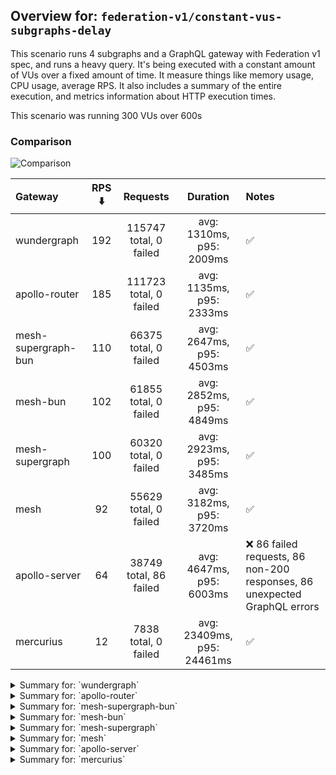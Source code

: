 ## Overview for: `federation-v1/constant-vus-subgraphs-delay`


This scenario runs 4 subgraphs and a GraphQL gateway with Federation v1 spec, and runs a heavy query. It's being executed with a constant amount of VUs over a fixed amount of time. It measure things like memory usage, CPU usage, average RPS. It also includes a summary of the entire execution, and metrics information about HTTP execution times.


This scenario was running 300 VUs over 600s


### Comparison


<img src="https://imagedelivery.net/KYe9TScr4TldYHA48pczVg/7d19d607-3c51-4535-76b5-da7f1c124100/public" alt="Comparison" />


| Gateway             | RPS ⬇️ |        Requests        |          Duration          | Notes                                                                    |
| :------------------ | :----: | :--------------------: | :------------------------: | :----------------------------------------------------------------------- |
| wundergraph         |  192   | 115747 total, 0 failed |  avg: 1310ms, p95: 2009ms  | ✅                                                                        |
| apollo-router       |  185   | 111723 total, 0 failed |  avg: 1135ms, p95: 2333ms  | ✅                                                                        |
| mesh-supergraph-bun |  110   | 66375 total, 0 failed  |  avg: 2647ms, p95: 4503ms  | ✅                                                                        |
| mesh-bun            |  102   | 61855 total, 0 failed  |  avg: 2852ms, p95: 4849ms  | ✅                                                                        |
| mesh-supergraph     |  100   | 60320 total, 0 failed  |  avg: 2923ms, p95: 3485ms  | ✅                                                                        |
| mesh                |   92   | 55629 total, 0 failed  |  avg: 3182ms, p95: 3720ms  | ✅                                                                        |
| apollo-server       |   64   | 38749 total, 86 failed |  avg: 4647ms, p95: 6003ms  | ❌ 86 failed requests, 86 non-200 responses, 86 unexpected GraphQL errors |
| mercurius           |   12   |  7838 total, 0 failed  | avg: 23409ms, p95: 24461ms | ✅                                                                        |



<details>
  <summary>Summary for: `wundergraph`</summary>

  **K6 Output**




```
     ✓ response code was 200
     ✓ no graphql errors
     ✓ valid response structure

     checks.........................: 100.00% ✓ 347241     ✗ 0     
     data_received..................: 10 GB   17 MB/s
     data_sent......................: 137 MB  229 kB/s
     http_req_blocked...............: avg=115.11µs min=1.31µs   med=3.19µs  max=868.39ms p(90)=5.24µs   p(95)=6.17µs  
     http_req_connecting............: avg=3.76µs   min=0s       med=0s      max=30.82ms  p(90)=0s       p(95)=0s      
     http_req_duration..............: avg=1.3s     min=559.86ms med=1.24s   max=4.66s    p(90)=1.73s    p(95)=2s      
       { expected_response:true }...: avg=1.3s     min=559.86ms med=1.24s   max=4.66s    p(90)=1.73s    p(95)=2s      
     http_req_failed................: 0.00%   ✓ 0          ✗ 115747
     http_req_receiving.............: avg=121.29ms min=23.4µs   med=82.36µs max=2.67s    p(90)=444.53ms p(95)=827.93ms
     http_req_sending...............: avg=8.72ms   min=7.26µs   med=14.76µs max=2.02s    p(90)=35.99µs  p(95)=450.88µs
     http_req_tls_handshaking.......: avg=0s       min=0s       med=0s      max=0s       p(90)=0s       p(95)=0s      
     http_req_waiting...............: avg=1.17s    min=559.61ms med=1.17s   max=2.56s    p(90)=1.43s    p(95)=1.52s   
     http_reqs......................: 115747  192.571224/s
     iteration_duration.............: avg=1.55s    min=569.22ms med=1.43s   max=5.96s    p(90)=2.25s    p(95)=2.52s   
     iterations.....................: 115747  192.571224/s
     vus............................: 65      min=65       max=300 
     vus_max........................: 300     min=300      max=300 
```


**Performance Overview**


<img src="https://imagedelivery.net/KYe9TScr4TldYHA48pczVg/50640486-6de6-4079-61e6-fbb4bbfbcb00/public" alt="Performance Overview" />


**Subgraphs Overview**


<img src="https://imagedelivery.net/KYe9TScr4TldYHA48pczVg/9223cc82-828d-4055-e2f9-aad0f9ee4d00/public" alt="Subgraphs Overview" />


**HTTP Overview**


<img src="https://imagedelivery.net/KYe9TScr4TldYHA48pczVg/f56d79aa-066c-4bd8-a82d-c26cdc697500/public" alt="HTTP Overview" />


  </details>

<details>
  <summary>Summary for: `apollo-router`</summary>

  **K6 Output**




```
     ✓ response code was 200
     ✓ no graphql errors
     ✓ valid response structure

     checks.........................: 100.00% ✓ 335169     ✗ 0     
     data_received..................: 9.8 GB  16 MB/s
     data_sent......................: 133 MB  221 kB/s
     http_req_blocked...............: avg=248.07µs min=1.31µs   med=3.03µs   max=1.77s    p(90)=4.98µs  p(95)=6.08µs
     http_req_connecting............: avg=43.97µs  min=0s       med=0s       max=681.69ms p(90)=0s      p(95)=0s    
     http_req_duration..............: avg=1.13s    min=253.87ms med=964.36ms max=6.07s    p(90)=1.94s   p(95)=2.33s 
       { expected_response:true }...: avg=1.13s    min=253.87ms med=964.36ms max=6.07s    p(90)=1.94s   p(95)=2.33s 
     http_req_failed................: 0.00%   ✓ 0          ✗ 111723
     http_req_receiving.............: avg=284.96ms min=22.18µs  med=75.85µs  max=5.47s    p(90)=1.12s   p(95)=1.54s 
     http_req_sending...............: avg=14.12ms  min=7.43µs   med=13.79µs  max=4.11s    p(90)=35.87µs p(95)=3.3ms 
     http_req_tls_handshaking.......: avg=0s       min=0s       med=0s       max=0s       p(90)=0s      p(95)=0s    
     http_req_waiting...............: avg=836.38ms min=253.8ms  med=773.28ms max=2.55s    p(90)=1.22s   p(95)=1.33s 
     http_reqs......................: 111723  185.823945/s
     iteration_duration.............: avg=1.61s    min=263.45ms med=1.37s    max=9.12s    p(90)=2.9s    p(95)=3.4s  
     iterations.....................: 111723  185.823945/s
     vus............................: 2       min=2        max=300 
     vus_max........................: 300     min=300      max=300 
```


**Performance Overview**


<img src="https://imagedelivery.net/KYe9TScr4TldYHA48pczVg/5018555d-8b3a-46e3-489b-70d0bae81900/public" alt="Performance Overview" />


**Subgraphs Overview**


<img src="https://imagedelivery.net/KYe9TScr4TldYHA48pczVg/b2438595-5c78-4842-ef47-87138026d700/public" alt="Subgraphs Overview" />


**HTTP Overview**


<img src="https://imagedelivery.net/KYe9TScr4TldYHA48pczVg/69c9961b-205e-4c34-b7fa-28b628a16400/public" alt="HTTP Overview" />


  </details>

<details>
  <summary>Summary for: `mesh-supergraph-bun`</summary>

  **K6 Output**




```
     ✓ response code was 200
     ✓ no graphql errors
     ✓ valid response structure

     checks.........................: 100.00% ✓ 199125     ✗ 0    
     data_received..................: 5.8 GB  9.7 MB/s
     data_sent......................: 79 MB   131 kB/s
     http_req_blocked...............: avg=47.46µs min=1.46µs  med=3.22µs  max=175.85ms p(90)=5.27µs  p(95)=6.44µs  
     http_req_connecting............: avg=25.07µs min=0s      med=0s      max=17.9ms   p(90)=0s      p(95)=0s      
     http_req_duration..............: avg=2.64s   min=1.19s   med=2.36s   max=5.57s    p(90)=4.27s   p(95)=4.5s    
       { expected_response:true }...: avg=2.64s   min=1.19s   med=2.36s   max=5.57s    p(90)=4.27s   p(95)=4.5s    
     http_req_failed................: 0.00%   ✓ 0          ✗ 66375
     http_req_receiving.............: avg=19.59ms min=28.93µs med=69.13µs max=1.24s    p(90)=3.31ms  p(95)=115.04ms
     http_req_sending...............: avg=1.58ms  min=7.29µs  med=14.32µs max=872.67ms p(90)=34.92µs p(95)=148.63µs
     http_req_tls_handshaking.......: avg=0s      min=0s      med=0s      max=0s       p(90)=0s      p(95)=0s      
     http_req_waiting...............: avg=2.62s   min=1.19s   med=2.34s   max=5.12s    p(90)=4.26s   p(95)=4.48s   
     http_reqs......................: 66375   110.155818/s
     iteration_duration.............: avg=2.71s   min=1.2s    med=2.42s   max=5.74s    p(90)=4.37s   p(95)=4.62s   
     iterations.....................: 66375   110.155818/s
     vus............................: 86      min=86       max=300
     vus_max........................: 300     min=300      max=300
```


**Performance Overview**


<img src="https://imagedelivery.net/KYe9TScr4TldYHA48pczVg/f1c4fc36-458c-4541-3587-c5a46b861300/public" alt="Performance Overview" />


**Subgraphs Overview**


<img src="https://imagedelivery.net/KYe9TScr4TldYHA48pczVg/cdef8908-8aa5-47a3-d5a4-e2738b12fc00/public" alt="Subgraphs Overview" />


**HTTP Overview**


<img src="https://imagedelivery.net/KYe9TScr4TldYHA48pczVg/4cf5ce84-e5a6-45cb-cecd-3d1e3c446800/public" alt="HTTP Overview" />


  </details>

<details>
  <summary>Summary for: `mesh-bun`</summary>

  **K6 Output**




```
     ✓ response code was 200
     ✓ no graphql errors
     ✓ valid response structure

     checks.........................: 100.00% ✓ 185565     ✗ 0    
     data_received..................: 5.4 GB  9.0 MB/s
     data_sent......................: 73 MB   122 kB/s
     http_req_blocked...............: avg=53.54µs min=1.36µs  med=3.06µs  max=250.74ms p(90)=5.02µs   p(95)=6.12µs  
     http_req_connecting............: avg=29.91µs min=0s      med=0s      max=22.74ms  p(90)=0s       p(95)=0s      
     http_req_duration..............: avg=2.85s   min=1.33s   med=2.51s   max=5.66s    p(90)=4.67s    p(95)=4.84s   
       { expected_response:true }...: avg=2.85s   min=1.33s   med=2.51s   max=5.66s    p(90)=4.67s    p(95)=4.84s   
     http_req_failed................: 0.00%   ✓ 0          ✗ 61855
     http_req_receiving.............: avg=14.96ms min=29.59µs med=64.86µs max=1.35s    p(90)=814.73µs p(95)=69.61ms 
     http_req_sending...............: avg=1.56ms  min=7.59µs  med=13.89µs max=654.82ms p(90)=35.64µs  p(95)=193.46µs
     http_req_tls_handshaking.......: avg=0s      min=0s      med=0s      max=0s       p(90)=0s       p(95)=0s      
     http_req_waiting...............: avg=2.83s   min=1.33s   med=2.5s    max=5.48s    p(90)=4.66s    p(95)=4.83s   
     http_reqs......................: 61855   102.639656/s
     iteration_duration.............: avg=2.91s   min=1.34s   med=2.56s   max=6.23s    p(90)=4.76s    p(95)=4.97s   
     iterations.....................: 61855   102.639656/s
     vus............................: 124     min=124      max=300
     vus_max........................: 300     min=300      max=300
```


**Performance Overview**


<img src="https://imagedelivery.net/KYe9TScr4TldYHA48pczVg/bac5eb57-7c6c-4ad1-f00f-d77f9e066500/public" alt="Performance Overview" />


**Subgraphs Overview**


<img src="https://imagedelivery.net/KYe9TScr4TldYHA48pczVg/a039fd16-81ce-44c1-ebdb-886b3a186200/public" alt="Subgraphs Overview" />


**HTTP Overview**


<img src="https://imagedelivery.net/KYe9TScr4TldYHA48pczVg/105f4752-4fe9-4272-2b82-f206987bbf00/public" alt="HTTP Overview" />


  </details>

<details>
  <summary>Summary for: `mesh-supergraph`</summary>

  **K6 Output**




```
     ✓ response code was 200
     ✓ no graphql errors
     ✓ valid response structure

     checks.........................: 100.00% ✓ 180960     ✗ 0    
     data_received..................: 5.3 GB  8.8 MB/s
     data_sent......................: 72 MB   119 kB/s
     http_req_blocked...............: avg=42.37µs  min=1.31µs  med=3.53µs  max=139.58ms p(90)=5.5µs   p(95)=6.37µs  
     http_req_connecting............: avg=24.15µs  min=0s      med=0s      max=30.29ms  p(90)=0s      p(95)=0s      
     http_req_duration..............: avg=2.92s    min=1.36s   med=2.89s   max=6.52s    p(90)=3.35s   p(95)=3.48s   
       { expected_response:true }...: avg=2.92s    min=1.36s   med=2.89s   max=6.52s    p(90)=3.35s   p(95)=3.48s   
     http_req_failed................: 0.00%   ✓ 0          ✗ 60320
     http_req_receiving.............: avg=7.69ms   min=30.77µs med=72.78µs max=1.13s    p(90)=3.1ms   p(95)=21.93ms 
     http_req_sending...............: avg=938.18µs min=7.06µs  med=16.9µs  max=546ms    p(90)=34.07µs p(95)=126.27µs
     http_req_tls_handshaking.......: avg=0s       min=0s      med=0s      max=0s       p(90)=0s      p(95)=0s      
     http_req_waiting...............: avg=2.91s    min=1.36s   med=2.89s   max=6s       p(90)=3.33s   p(95)=3.46s   
     http_reqs......................: 60320   100.172793/s
     iteration_duration.............: avg=2.99s    min=1.38s   med=2.96s   max=6.55s    p(90)=3.44s   p(95)=3.59s   
     iterations.....................: 60320   100.172793/s
     vus............................: 43      min=43       max=300
     vus_max........................: 300     min=300      max=300
```


**Performance Overview**


<img src="https://imagedelivery.net/KYe9TScr4TldYHA48pczVg/595d6094-9025-4cc9-4e45-cdabee30a400/public" alt="Performance Overview" />


**Subgraphs Overview**


<img src="https://imagedelivery.net/KYe9TScr4TldYHA48pczVg/1dbb4deb-cdc1-4186-eefc-dd9f5f151700/public" alt="Subgraphs Overview" />


**HTTP Overview**


<img src="https://imagedelivery.net/KYe9TScr4TldYHA48pczVg/b7a05131-cac4-42a9-1d9f-19ee5d4d5500/public" alt="HTTP Overview" />


  </details>

<details>
  <summary>Summary for: `mesh`</summary>

  **K6 Output**




```
     ✓ response code was 200
     ✓ no graphql errors
     ✓ valid response structure

     checks.........................: 100.00% ✓ 166887    ✗ 0    
     data_received..................: 4.9 GB  8.1 MB/s
     data_sent......................: 66 MB   110 kB/s
     http_req_blocked...............: avg=40.56µs  min=1.39µs  med=4.12µs  max=87.34ms p(90)=6.2µs   p(95)=7.13µs  
     http_req_connecting............: avg=20.55µs  min=0s      med=0s      max=24.3ms  p(90)=0s      p(95)=0s      
     http_req_duration..............: avg=3.18s    min=1.8s    med=3.16s   max=7.53s   p(90)=3.58s   p(95)=3.71s   
       { expected_response:true }...: avg=3.18s    min=1.8s    med=3.16s   max=7.53s   p(90)=3.58s   p(95)=3.71s   
     http_req_failed................: 0.00%   ✓ 0         ✗ 55629
     http_req_receiving.............: avg=7.67ms   min=34.08µs med=82.93µs max=1.21s   p(90)=2.71ms  p(95)=19.43ms 
     http_req_sending...............: avg=842.05µs min=7.9µs   med=20.64µs max=1.15s   p(90)=37.89µs p(95)=113.53µs
     http_req_tls_handshaking.......: avg=0s       min=0s      med=0s      max=0s      p(90)=0s      p(95)=0s      
     http_req_waiting...............: avg=3.17s    min=1.8s    med=3.15s   max=7.19s   p(90)=3.57s   p(95)=3.7s    
     http_reqs......................: 55629   92.363571/s
     iteration_duration.............: avg=3.24s    min=1.87s   med=3.21s   max=7.57s   p(90)=3.67s   p(95)=3.82s   
     iterations.....................: 55629   92.363571/s
     vus............................: 95      min=95      max=300
     vus_max........................: 300     min=300     max=300
```


**Performance Overview**


<img src="https://imagedelivery.net/KYe9TScr4TldYHA48pczVg/a0a5cff7-0a19-445f-0951-ab03ce6b8d00/public" alt="Performance Overview" />


**Subgraphs Overview**


<img src="https://imagedelivery.net/KYe9TScr4TldYHA48pczVg/0eb0f28f-65da-4e30-5632-88611c998f00/public" alt="Subgraphs Overview" />


**HTTP Overview**


<img src="https://imagedelivery.net/KYe9TScr4TldYHA48pczVg/3ced638c-1897-4ebf-44f6-d6b2681b0e00/public" alt="HTTP Overview" />


  </details>

<details>
  <summary>Summary for: `apollo-server`</summary>

  **K6 Output**




```
     ✗ response code was 200
      ↳  99% — ✓ 38663 / ✗ 86
     ✗ no graphql errors
      ↳  99% — ✓ 38663 / ✗ 86
     ✓ valid response structure

     checks.........................: 99.85% ✓ 115989    ✗ 172  
     data_received..................: 3.4 GB 5.6 MB/s
     data_sent......................: 46 MB  76 kB/s
     http_req_blocked...............: avg=89.85µs  min=1.37µs   med=3.45µs  max=57.08ms  p(90)=5.39µs   p(95)=6.34µs  
     http_req_connecting............: avg=81.07µs  min=0s       med=0s      max=38.61ms  p(90)=0s       p(95)=0s      
     http_req_duration..............: avg=4.64s    min=731.03ms med=4.41s   max=1m0s     p(90)=5.61s    p(95)=6s      
       { expected_response:true }...: avg=4.52s    min=731.03ms med=4.41s   max=59.82s   p(90)=5.6s     p(95)=5.97s   
     http_req_failed................: 0.22%  ✓ 86        ✗ 38663
     http_req_receiving.............: avg=622.94µs min=0s       med=93.27µs max=166.38ms p(90)=160.02µs p(95)=546.11µs
     http_req_sending...............: avg=97.18µs  min=8.22µs   med=17.69µs max=126.78ms p(90)=32.31µs  p(95)=41.68µs 
     http_req_tls_handshaking.......: avg=0s       min=0s       med=0s      max=0s       p(90)=0s       p(95)=0s      
     http_req_waiting...............: avg=4.64s    min=730.78ms med=4.41s   max=1m0s     p(90)=5.61s    p(95)=6s      
     http_reqs......................: 38749  64.205989/s
     iteration_duration.............: avg=4.66s    min=755.61ms med=4.43s   max=1m0s     p(90)=5.64s    p(95)=6.02s   
     iterations.....................: 38749  64.205989/s
     vus............................: 92     min=92      max=300
     vus_max........................: 300    min=300     max=300
```


**Performance Overview**


<img src="https://imagedelivery.net/KYe9TScr4TldYHA48pczVg/a82c3072-583b-427d-bc86-4bf788732400/public" alt="Performance Overview" />


**Subgraphs Overview**


<img src="https://imagedelivery.net/KYe9TScr4TldYHA48pczVg/a386cb74-ec97-4129-fef2-4c5d7601c500/public" alt="Subgraphs Overview" />


**HTTP Overview**


<img src="https://imagedelivery.net/KYe9TScr4TldYHA48pczVg/e3828c84-7a2b-4883-0e0d-518969a4f000/public" alt="HTTP Overview" />


  </details>

<details>
  <summary>Summary for: `mercurius`</summary>

  **K6 Output**




```
     ✓ response code was 200
     ✓ no graphql errors
     ✓ valid response structure

     checks.........................: 100.00% ✓ 23514     ✗ 0    
     data_received..................: 688 MB  1.1 MB/s
     data_sent......................: 9.3 MB  15 kB/s
     http_req_blocked...............: avg=597.81µs min=1.56µs  med=3.73µs   max=32.64ms p(90)=5.21µs   p(95)=6.32µs 
     http_req_connecting............: avg=584.8µs  min=0s      med=0s       max=32.62ms p(90)=0s       p(95)=0s     
     http_req_duration..............: avg=23.4s    min=7.38s   med=23.76s   max=26.12s  p(90)=24.27s   p(95)=24.46s 
       { expected_response:true }...: avg=23.4s    min=7.38s   med=23.76s   max=26.12s  p(90)=24.27s   p(95)=24.46s 
     http_req_failed................: 0.00%   ✓ 0         ✗ 7838 
     http_req_receiving.............: avg=133.37µs min=44.87µs med=110.77µs max=37.42ms p(90)=147.82µs p(95)=162.9µs
     http_req_sending...............: avg=70.44µs  min=8.42µs  med=22.18µs  max=28.11ms p(90)=31.4µs   p(95)=38.53µs
     http_req_tls_handshaking.......: avg=0s       min=0s      med=0s       max=0s      p(90)=0s       p(95)=0s     
     http_req_waiting...............: avg=23.4s    min=7.38s   med=23.76s   max=26.12s  p(90)=24.27s   p(95)=24.46s 
     http_reqs......................: 7838    12.576958/s
     iteration_duration.............: avg=23.41s   min=7.38s   med=23.76s   max=26.13s  p(90)=24.27s   p(95)=24.46s 
     iterations.....................: 7838    12.576958/s
     vus............................: 7       min=7       max=300
     vus_max........................: 300     min=300     max=300
```


**Performance Overview**


<img src="https://imagedelivery.net/KYe9TScr4TldYHA48pczVg/5ab7fea5-60e0-46da-8cc1-4850a751b800/public" alt="Performance Overview" />


**Subgraphs Overview**


<img src="https://imagedelivery.net/KYe9TScr4TldYHA48pczVg/2ac1c129-3f31-4215-9fa5-38be52f9fb00/public" alt="Subgraphs Overview" />


**HTTP Overview**


<img src="https://imagedelivery.net/KYe9TScr4TldYHA48pczVg/9d1c8fb0-b9c0-40e5-d0b4-3b3cbe6c7d00/public" alt="HTTP Overview" />


  </details>